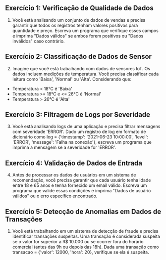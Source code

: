 ## Exercício 1: Verificação de Qualidade de Dados
1. Você está analisando um conjunto de dados de vendas e precisa garantir que todos os registros tenham valores positivos para quantidade e preço. Escreva um programa que verifique esses campos e imprima "Dados válidos" se ambos forem positivos ou "Dados inválidos" caso contrário.

## Exercício 2: Classificação de Dados de Sensor
2. Imagine que você está trabalhando com dados de sensores IoT. Os dados incluem medições de temperatura. Você precisa classificar cada leitura como 'Baixa', 'Normal' ou 'Alta'. Considerando que:

* Temperatura < 18°C é 'Baixa'
* Temperatura >= 18°C e <= 26°C é 'Normal'
* Temperatura > 26°C é 'Alta'

## Exercício 3: Filtragem de Logs por Severidade
3. Você está analisando logs de uma aplicação e precisa filtrar mensagens com severidade 'ERROR'. Dado um registro de log em formato de dicionário como log = {'timestamp': '2021-06-23 10:00:00', 'level': 'ERROR', 'message': 'Falha na conexão'}, escreva um programa que imprima a mensagem se a severidade for 'ERROR'.

## Exercício 4: Validação de Dados de Entrada
4. Antes de processar os dados de usuários em um sistema de recomendação, você precisa garantir que cada usuário tenha idade entre 18 e 65 anos e tenha fornecido um email válido. Escreva um programa que valide essas condições e imprima "Dados de usuário válidos" ou o erro específico encontrado.

## Exercício 5: Detecção de Anomalias em Dados de Transações
1. Você está trabalhando em um sistema de detecção de fraude e precisa identificar transações suspeitas. Uma transação é considerada suspeita se o valor for superior a R$ 10.000 ou se ocorrer fora do horário comercial (antes das 9h ou depois das 18h). Dada uma transação como transacao = {'valor': 12000, 'hora': 20}, verifique se ela é suspeita.